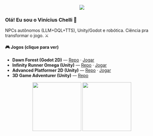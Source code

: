 <p align="center">
  <img src="https://capsule-render.vercel.app/api?type=waving&height=180&text=Vinícius%20C.%20Chelli&fontAlign=50&fontSize=40&desc=Game%20AI%20•%20Unity%20•%20Godot%20•%20Robótica&color=gradient" />
</p>

### Olá! Eu sou o Vinícius Chelli 👋
NPCs autônomos (LLM+DQL+TTS), Unity/Godot e robótica. Ciência pra transformar o jogo. ⚔️

#### 🎮 Jogos (clique para ver)
- **Dawn Forest (Godot 2D)** — [Repo](https://github.com/SEU_USUARIO/dawn-forest-godot) · [Jogar](https://SEU_USUARIO.itch.io/dawn-forest)
- **Infinity Runner Omega (Unity)** — [Repo](https://github.com/SEU_USUARIO/infinity-runner-omega) · [Jogar](https://SEU_USUARIO.itch.io/infinity-runner-omega)
- **Advanced Platformer 2D (Unity)** — [Repo](https://github.com/SEU_USUARIO/advanced-platformer-2d) · [Jogar](https://SEU_USUARIO.itch.io/advanced-platformer-2d)
- **3D Game Adventurer (Unity)** — [Repo](https://github.com/SEU_USUARIO/3d-game-adventurer)

<p align="center">
  <img src="https://github-readme-stats.vercel.app/api?username=SEU_USUARIO&show_icons=true&theme=tokyonight" height="160"/>
  <img src="https://github-readme-stats.vercel.app/api/top-langs/?username=SEU_USUARIO&layout=compact&theme=tokyonight" height="160"/>
</p>
